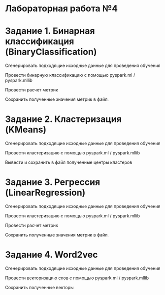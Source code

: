 # Лабораторная работа №4

# Задание 1. Бинарная классификация (BinaryClassification)

Сгенерировать подходящие исходные данные для проведения обучения

Провести бинарную классификацию с помощью pyspark.ml / pyspark.mllib

Провести расчет метрик

Сохранить полученные значения метрик в файл.

# Задание 2. Кластеризация (KMeans)
Сгенерировать подходящие исходные данные для проведения обучения

Провести кластеризацию с помощью pyspark.ml / pyspark.mllib

Вывести и сохранить в файл полученные центры кластеров

# Задание 3. Регрессия (LinearRegression)
Сгенерировать подходящие исходные данные для проведения обучения

Провести кластеризацию с помощью pyspark.ml / pyspark.mllib

Провести расчет метрик

Сохранить полученные значения метрик в файл.

# Задание 4. Word2vec
Сгенерировать подходящие исходные данные для проведения обучения

Провести векторизацию слов с помощью pyspark.ml / pyspark.mllib

Сохранить полученные векторы
